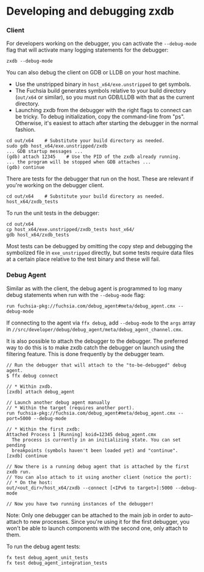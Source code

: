 # Developing and debugging zxdb

### Client

For developers working on the debugger, you can activate the `--debug-mode` flag that will activate
many logging statements for the debugger:

```
zxdb --debug-mode
```

You can also debug the client on GDB or LLDB on your host machine.

  * Use the unstripped binary in `host_x64/exe.unstripped` to get symbols.
  * The Fuchsia build generates symbols relative to your build directory (`out/x64` or similar), so
    you must run GDB/LLDB with that as the current directory.
  * Launching zxdb from the debugger with the right flags to connect can be tricky. To debug
    initialization, copy the command-line from "ps". Otherwise, it's easiest to attach after
    starting the debugger in the normal fashion.

```posix-terminal
cd out/x64    # Substitute your build directory as needed.
sudo gdb host_x64/exe.unstripped/zxdb
... GDB startup messages ...
(gdb) attach 12345    # Use the PID of the zxdb already running.
... the program will be stopped when GDB attaches ...
(gdb) continue
```

There are tests for the debugger that run on the host. These are relevant if you're working on the
debugger client.

```posix-terminal
cd out/x64    # Substitute your build directory as needed.
host_x64/zxdb_tests
```

To run the unit tests in the debugger:

```posix-terminal
cd out/x64
cp host_x64/exe.unstripped/zxdb_tests host_x64/
gdb host_x64/zxdb_tests
```

Most tests can be debugged by omitting the copy step and debugging the
symbolized file in `exe_unstripped` directly, but some tests require data files
at a certain place relative to the test binary and these will fail.

### Debug Agent

Similar as with the client, the debug agent is programmed to log many debug statements when run with
the `--debug-mode` flag:

```posix-terminal
run fuchsia-pkg://fuchsia.com/debug_agent#meta/debug_agent.cmx --debug-mode
```

If connecting to the agent via `ffx debug`, add `--debug-mode` to the `args` array in `//src/developer/debug/debug_agent/meta/debug_agent_channel.cmx`.

It is also possible to attach the debugger to the debugger. The preferred way to do this is to make
zxdb catch the debugger on launch using the filtering feature. This is done frequently by the
debugger team.

```none {:.devsite-disable-click-to-copy}
// Run the debugger that will attach to the "to-be-debugged" debug agent.
$ ffx debug connect

// * Within zxdb.
[zxdb] attach debug_agent

// Launch another debug agent manually
// * Within the target (requires another port).
run fuchsia-pkg://fuchsia.com/debug_agent#meta/debug_agent.cmx --port=5000 --debug-mode

// * Within the first zxdb:
Attached Process 1 [Running] koid=12345 debug_agent.cmx
  The process is currently in an initializing state. You can set pending
  breakpoints (symbols haven't been loaded yet) and "continue".
[zxdb] continue

// Now there is a running debug agent that is attached by the first zxdb run.
// You can also attach to it using another client (notice the port):
// * On the host:
out/<out_dir>/host_x64/zxdb --connect [<IPv6 to target>]:5000 --debug-mode

// Now you have two running instances of the debugger!
```

Note: Only one debugger can be attached to the main job in order to auto-attach to new processes.
Since you're using it for the first debugger, you won't be able to launch components with the second
one, only attach to them.

To run the debug agent tests:

```posix-terminal
fx test debug_agent_unit_tests
fx test debug_agent_integration_tests
```
